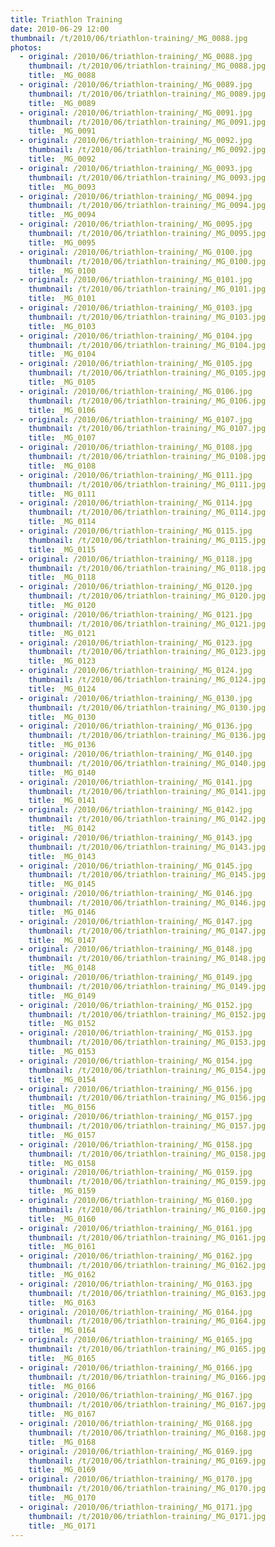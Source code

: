 ```yaml
---
title: Triathlon Training
date: 2010-06-29 12:00
thumbnail: /t/2010/06/triathlon-training/_MG_0088.jpg
photos:
  - original: /2010/06/triathlon-training/_MG_0088.jpg
    thumbnail: /t/2010/06/triathlon-training/_MG_0088.jpg
    title: _MG_0088
  - original: /2010/06/triathlon-training/_MG_0089.jpg
    thumbnail: /t/2010/06/triathlon-training/_MG_0089.jpg
    title: _MG_0089
  - original: /2010/06/triathlon-training/_MG_0091.jpg
    thumbnail: /t/2010/06/triathlon-training/_MG_0091.jpg
    title: _MG_0091
  - original: /2010/06/triathlon-training/_MG_0092.jpg
    thumbnail: /t/2010/06/triathlon-training/_MG_0092.jpg
    title: _MG_0092
  - original: /2010/06/triathlon-training/_MG_0093.jpg
    thumbnail: /t/2010/06/triathlon-training/_MG_0093.jpg
    title: _MG_0093
  - original: /2010/06/triathlon-training/_MG_0094.jpg
    thumbnail: /t/2010/06/triathlon-training/_MG_0094.jpg
    title: _MG_0094
  - original: /2010/06/triathlon-training/_MG_0095.jpg
    thumbnail: /t/2010/06/triathlon-training/_MG_0095.jpg
    title: _MG_0095
  - original: /2010/06/triathlon-training/_MG_0100.jpg
    thumbnail: /t/2010/06/triathlon-training/_MG_0100.jpg
    title: _MG_0100
  - original: /2010/06/triathlon-training/_MG_0101.jpg
    thumbnail: /t/2010/06/triathlon-training/_MG_0101.jpg
    title: _MG_0101
  - original: /2010/06/triathlon-training/_MG_0103.jpg
    thumbnail: /t/2010/06/triathlon-training/_MG_0103.jpg
    title: _MG_0103
  - original: /2010/06/triathlon-training/_MG_0104.jpg
    thumbnail: /t/2010/06/triathlon-training/_MG_0104.jpg
    title: _MG_0104
  - original: /2010/06/triathlon-training/_MG_0105.jpg
    thumbnail: /t/2010/06/triathlon-training/_MG_0105.jpg
    title: _MG_0105
  - original: /2010/06/triathlon-training/_MG_0106.jpg
    thumbnail: /t/2010/06/triathlon-training/_MG_0106.jpg
    title: _MG_0106
  - original: /2010/06/triathlon-training/_MG_0107.jpg
    thumbnail: /t/2010/06/triathlon-training/_MG_0107.jpg
    title: _MG_0107
  - original: /2010/06/triathlon-training/_MG_0108.jpg
    thumbnail: /t/2010/06/triathlon-training/_MG_0108.jpg
    title: _MG_0108
  - original: /2010/06/triathlon-training/_MG_0111.jpg
    thumbnail: /t/2010/06/triathlon-training/_MG_0111.jpg
    title: _MG_0111
  - original: /2010/06/triathlon-training/_MG_0114.jpg
    thumbnail: /t/2010/06/triathlon-training/_MG_0114.jpg
    title: _MG_0114
  - original: /2010/06/triathlon-training/_MG_0115.jpg
    thumbnail: /t/2010/06/triathlon-training/_MG_0115.jpg
    title: _MG_0115
  - original: /2010/06/triathlon-training/_MG_0118.jpg
    thumbnail: /t/2010/06/triathlon-training/_MG_0118.jpg
    title: _MG_0118
  - original: /2010/06/triathlon-training/_MG_0120.jpg
    thumbnail: /t/2010/06/triathlon-training/_MG_0120.jpg
    title: _MG_0120
  - original: /2010/06/triathlon-training/_MG_0121.jpg
    thumbnail: /t/2010/06/triathlon-training/_MG_0121.jpg
    title: _MG_0121
  - original: /2010/06/triathlon-training/_MG_0123.jpg
    thumbnail: /t/2010/06/triathlon-training/_MG_0123.jpg
    title: _MG_0123
  - original: /2010/06/triathlon-training/_MG_0124.jpg
    thumbnail: /t/2010/06/triathlon-training/_MG_0124.jpg
    title: _MG_0124
  - original: /2010/06/triathlon-training/_MG_0130.jpg
    thumbnail: /t/2010/06/triathlon-training/_MG_0130.jpg
    title: _MG_0130
  - original: /2010/06/triathlon-training/_MG_0136.jpg
    thumbnail: /t/2010/06/triathlon-training/_MG_0136.jpg
    title: _MG_0136
  - original: /2010/06/triathlon-training/_MG_0140.jpg
    thumbnail: /t/2010/06/triathlon-training/_MG_0140.jpg
    title: _MG_0140
  - original: /2010/06/triathlon-training/_MG_0141.jpg
    thumbnail: /t/2010/06/triathlon-training/_MG_0141.jpg
    title: _MG_0141
  - original: /2010/06/triathlon-training/_MG_0142.jpg
    thumbnail: /t/2010/06/triathlon-training/_MG_0142.jpg
    title: _MG_0142
  - original: /2010/06/triathlon-training/_MG_0143.jpg
    thumbnail: /t/2010/06/triathlon-training/_MG_0143.jpg
    title: _MG_0143
  - original: /2010/06/triathlon-training/_MG_0145.jpg
    thumbnail: /t/2010/06/triathlon-training/_MG_0145.jpg
    title: _MG_0145
  - original: /2010/06/triathlon-training/_MG_0146.jpg
    thumbnail: /t/2010/06/triathlon-training/_MG_0146.jpg
    title: _MG_0146
  - original: /2010/06/triathlon-training/_MG_0147.jpg
    thumbnail: /t/2010/06/triathlon-training/_MG_0147.jpg
    title: _MG_0147
  - original: /2010/06/triathlon-training/_MG_0148.jpg
    thumbnail: /t/2010/06/triathlon-training/_MG_0148.jpg
    title: _MG_0148
  - original: /2010/06/triathlon-training/_MG_0149.jpg
    thumbnail: /t/2010/06/triathlon-training/_MG_0149.jpg
    title: _MG_0149
  - original: /2010/06/triathlon-training/_MG_0152.jpg
    thumbnail: /t/2010/06/triathlon-training/_MG_0152.jpg
    title: _MG_0152
  - original: /2010/06/triathlon-training/_MG_0153.jpg
    thumbnail: /t/2010/06/triathlon-training/_MG_0153.jpg
    title: _MG_0153
  - original: /2010/06/triathlon-training/_MG_0154.jpg
    thumbnail: /t/2010/06/triathlon-training/_MG_0154.jpg
    title: _MG_0154
  - original: /2010/06/triathlon-training/_MG_0156.jpg
    thumbnail: /t/2010/06/triathlon-training/_MG_0156.jpg
    title: _MG_0156
  - original: /2010/06/triathlon-training/_MG_0157.jpg
    thumbnail: /t/2010/06/triathlon-training/_MG_0157.jpg
    title: _MG_0157
  - original: /2010/06/triathlon-training/_MG_0158.jpg
    thumbnail: /t/2010/06/triathlon-training/_MG_0158.jpg
    title: _MG_0158
  - original: /2010/06/triathlon-training/_MG_0159.jpg
    thumbnail: /t/2010/06/triathlon-training/_MG_0159.jpg
    title: _MG_0159
  - original: /2010/06/triathlon-training/_MG_0160.jpg
    thumbnail: /t/2010/06/triathlon-training/_MG_0160.jpg
    title: _MG_0160
  - original: /2010/06/triathlon-training/_MG_0161.jpg
    thumbnail: /t/2010/06/triathlon-training/_MG_0161.jpg
    title: _MG_0161
  - original: /2010/06/triathlon-training/_MG_0162.jpg
    thumbnail: /t/2010/06/triathlon-training/_MG_0162.jpg
    title: _MG_0162
  - original: /2010/06/triathlon-training/_MG_0163.jpg
    thumbnail: /t/2010/06/triathlon-training/_MG_0163.jpg
    title: _MG_0163
  - original: /2010/06/triathlon-training/_MG_0164.jpg
    thumbnail: /t/2010/06/triathlon-training/_MG_0164.jpg
    title: _MG_0164
  - original: /2010/06/triathlon-training/_MG_0165.jpg
    thumbnail: /t/2010/06/triathlon-training/_MG_0165.jpg
    title: _MG_0165
  - original: /2010/06/triathlon-training/_MG_0166.jpg
    thumbnail: /t/2010/06/triathlon-training/_MG_0166.jpg
    title: _MG_0166
  - original: /2010/06/triathlon-training/_MG_0167.jpg
    thumbnail: /t/2010/06/triathlon-training/_MG_0167.jpg
    title: _MG_0167
  - original: /2010/06/triathlon-training/_MG_0168.jpg
    thumbnail: /t/2010/06/triathlon-training/_MG_0168.jpg
    title: _MG_0168
  - original: /2010/06/triathlon-training/_MG_0169.jpg
    thumbnail: /t/2010/06/triathlon-training/_MG_0169.jpg
    title: _MG_0169
  - original: /2010/06/triathlon-training/_MG_0170.jpg
    thumbnail: /t/2010/06/triathlon-training/_MG_0170.jpg
    title: _MG_0170
  - original: /2010/06/triathlon-training/_MG_0171.jpg
    thumbnail: /t/2010/06/triathlon-training/_MG_0171.jpg
    title: _MG_0171
---
```

